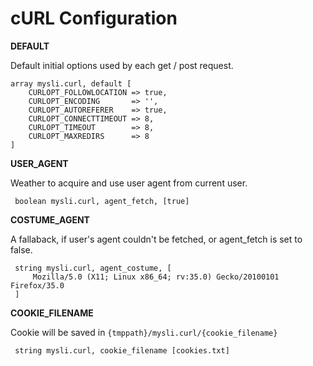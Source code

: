 # cURL Configuration

**DEFAULT**

Default initial options used by each get / post request.

    array mysli.curl, default [
        CURLOPT_FOLLOWLOCATION => true,
        CURLOPT_ENCODING       => '',
        CURLOPT_AUTOREFERER    => true,
        CURLOPT_CONNECTTIMEOUT => 8,
        CURLOPT_TIMEOUT        => 8,
        CURLOPT_MAXREDIRS      => 8
    ]

**USER_AGENT**

Weather to acquire and use user agent from current user.

     boolean mysli.curl, agent_fetch, [true]

**COSTUME_AGENT**

A fallaback, if user's agent couldn't be fetched,
or agent_fetch is set to false.

     string mysli.curl, agent_costume, [
         Mozilla/5.0 (X11; Linux x86_64; rv:35.0) Gecko/20100101 Firefox/35.0
     ]

**COOKIE_FILENAME**

Cookie will be saved in `{tmppath}/mysli.curl/{cookie_filename}`

     string mysli.curl, cookie_filename [cookies.txt]
